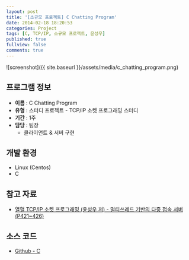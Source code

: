 ```yaml
---
layout: post
title: '[소규모 프로젝트] C Chatting Program'
date: 2014-02-18 18:20:53
categories: Project
tags: [C, TCP/IP, 소규모 프로젝트, 윤성우]
published: true
fullview: false
comments: true
---
```


![screenshot]({{ site.baseurl }}/assets/media/c_chatting_program.png)

## 프로그램 정보

* **이름** : C Chatting Program
* **유형** : 스터디 프로젝트 - TCP/IP 소켓 프로그래밍 스터디
* **기간** : 1주
* **담당** : 팀장
	* 클라이언트 & 서버 구현

## 개발 환경

* Linux (Centos)
* C

## 참고 자료

* [열혈 TCP/IP 소켓 프로그래밍 (윤성우 저) - 멀티쓰레드 기반의 다중 접속 서버 (P421~426)](http://book.naver.com/bookdb/book_detail.nhn?bid=6190577)

## 소스 코드

* [Github - C](https://github.com/egaoneko/Chat_C)

